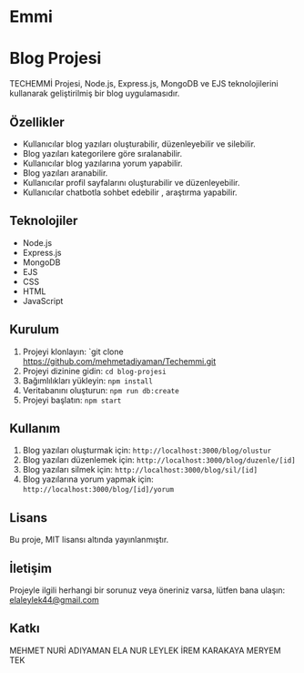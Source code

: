 # Emmi
# Blog Projesi

TECHEMMİ Projesi, Node.js, Express.js, MongoDB ve EJS teknolojilerini kullanarak geliştirilmiş bir blog uygulamasıdır.

## Özellikler

* Kullanıcılar blog yazıları oluşturabilir, düzenleyebilir ve silebilir.
* Blog yazıları kategorilere göre sıralanabilir.
* Kullanıcılar blog yazılarına yorum yapabilir.
* Blog yazıları aranabilir.
* Kullanıcılar profil sayfalarını oluşturabilir ve düzenleyebilir.
* Kullanıcılar chatbotla sohbet edebilir , araştırma yapabilir.

## Teknolojiler

* Node.js
* Express.js
* MongoDB
* EJS
* CSS
* HTML
* JavaScript

## Kurulum

1. Projeyi klonlayın: `git clone https://github.com/mehmetadiyaman/Techemmi.git
2. Projeyi dizinine gidin: `cd blog-projesi`
3. Bağımlılıkları yükleyin: `npm install`
4. Veritabanını oluşturun: `npm run db:create`
5. Projeyi başlatın: `npm start`

## Kullanım

1. Blog yazıları oluşturmak için: `http://localhost:3000/blog/olustur`
2. Blog yazıları düzenlemek için: `http://localhost:3000/blog/duzenle/[id]`
3. Blog yazıları silmek için: `http://localhost:3000/blog/sil/[id]`
4. Blog yazılarına yorum yapmak için: `http://localhost:3000/blog/[id]/yorum`

## Lisans

Bu proje, MIT lisansı altında yayınlanmıştır.

## İletişim

Projeyle ilgili herhangi bir sorunuz veya öneriniz varsa, lütfen bana ulaşın: elaleylek44@gmail.com

## Katkı

MEHMET NURİ ADIYAMAN
ELA NUR LEYLEK
İREM KARAKAYA
MERYEM TEK